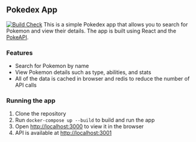 ## Pokedex App

[![Build Check](https://github.com/kuldeepaher01/pokedex/actions/workflows/ci-cd.yml/badge.svg)](https://github.com/kuldeepaher01/pokedex/actions/workflows/ci-cd.yml)
This is a simple Pokedex app that allows you to search for Pokemon and view their details. The app is built using React and the [PokeAPI](https://pokeapi/).

### Features
- Search for Pokemon by name
- View Pokemon details such as type, abilities, and stats
- All of the data is cached in browser and redis to reduce the number of API calls


### Running the app
1. Clone the repository
2. Run `docker-compose up --build` to build and run the app
4. Open [http://localhost:3000](http://localhost:3000) to view it in the browser
5. API is available at [http://localhost:3001](http://localhost:3001)





